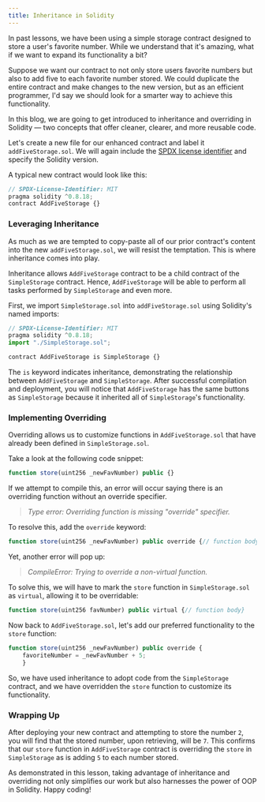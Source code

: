 ```yaml
---
title: Inheritance in Solidity
---
```





In past lessons, we have been using a simple storage contract designed to store a user's favorite number. While we understand that it's amazing, what if we want to expand its functionality a bit?

Suppose we want our contract to not only store users favorite numbers but also to add five to each favorite number stored. We could duplicate the entire contract and make changes to the new version, but as an efficient programmer, I'd say we should look for a smarter way to achieve this functionality.

In this blog, we are going to get introduced to inheritance and overriding in Solidity — two concepts that offer cleaner, clearer, and more reusable code.

Let's create a new file for our enhanced contract and label it `addFiveStorage.sol`. We will again include the [SPDX license identifier](https://spdx.org/licenses/MIT.html) and specify the Solidity version.

A typical new contract would look like this:

```js
// SPDX-License-Identifier: MIT
pragma solidity ^0.8.18;
contract AddFiveStorage {}
```

### Leveraging Inheritance

As much as we are tempted to copy-paste all of our prior contract's content into the new `addFiveStorage.sol`, we will resist the temptation. This is where inheritance comes into play.

Inheritance allows `AddFiveStorage` contract to be a child contract of the `SimpleStorage` contract. Hence, `AddFiveStorage` will be able to perform all tasks performed by `SimpleStorage` and even more.

First, we import `SimpleStorage.sol` into `addFiveStorage.sol` using Solidity's named imports:

```js
// SPDX-License-Identifier: MIT
pragma solidity ^0.8.18;
import "./SimpleStorage.sol";

contract AddFiveStorage is SimpleStorage {}
```

The `is` keyword indicates inheritance, demonstrating the relationship between `AddFiveStorage` and `SimpleStorage`. After successful compilation and deployment, you will notice that `AddFiveStorage` has the same buttons as `SimpleStorage` because it inherited all of `SimpleStorage`'s functionality.

### Implementing Overriding

Overriding allows us to customize functions in `AddFiveStorage.sol` that have already been defined in `SimpleStorage.sol`.

Take a look at the following code snippet:

```js
function store(uint256 _newFavNumber) public {}
```

If we attempt to compile this, an error will occur saying there is an overriding function without an override specifier.

> *Type error: Overriding function is missing "override" specifier.*

To resolve this, add the `override` keyword:

```js
function store(uint256 _newFavNumber) public override {// function body}
```

Yet, another error will pop up:

> *CompileError: Trying to override a non-virtual function.*

To solve this, we will have to mark the `store` function in `SimpleStorage.sol` as `virtual`, allowing it to be overridable:

```js
function store(uint256 favNumber) public virtual {// function body}
```

Now back to `AddFiveStorage.sol`, let's add our preferred functionality to the `store` function:

```js
function store(uint256 _newFavNumber) public override {
    favoriteNumber = _newFavNumber + 5;
    }
```

So, we have used inheritance to adopt code from the `SimpleStorage` contract, and we have overridden the `store` function to customize its functionality.


### Wrapping Up

After deploying your new contract and attempting to store the number `2`, you will find that the stored number, upon retrieving, will be `7`. This confirms that our `store` function in `AddFiveStorage` contract is overriding the `store` in `SimpleStorage` as is adding `5` to each number stored.

As demonstrated in this lesson, taking advantage of inheritance and overriding not only simplifies our work but also harnesses the power of OOP in Solidity. Happy coding!